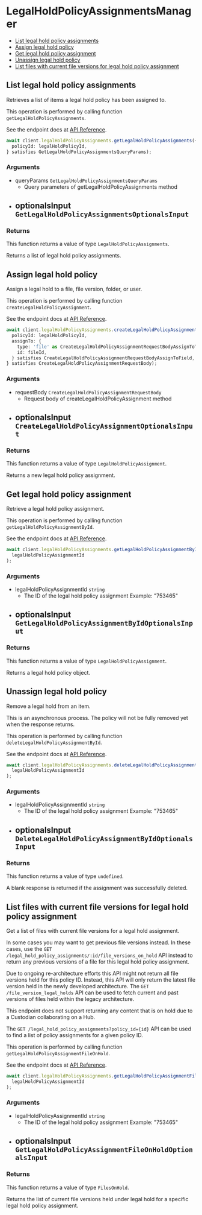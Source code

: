 # LegalHoldPolicyAssignmentsManager

- [List legal hold policy assignments](#list-legal-hold-policy-assignments)
- [Assign legal hold policy](#assign-legal-hold-policy)
- [Get legal hold policy assignment](#get-legal-hold-policy-assignment)
- [Unassign legal hold policy](#unassign-legal-hold-policy)
- [List files with current file versions for legal hold policy assignment](#list-files-with-current-file-versions-for-legal-hold-policy-assignment)

## List legal hold policy assignments

Retrieves a list of items a legal hold policy has been assigned to.

This operation is performed by calling function `getLegalHoldPolicyAssignments`.

See the endpoint docs at
[API Reference](https://developer.box.com/reference/get-legal-hold-policy-assignments/).

<!-- sample get_legal_hold_policy_assignments -->

```ts
await client.legalHoldPolicyAssignments.getLegalHoldPolicyAssignments({
  policyId: legalHoldPolicyId,
} satisfies GetLegalHoldPolicyAssignmentsQueryParams);
```

### Arguments

- queryParams `GetLegalHoldPolicyAssignmentsQueryParams`
  - Query parameters of getLegalHoldPolicyAssignments method
- optionalsInput `GetLegalHoldPolicyAssignmentsOptionalsInput`
  -

### Returns

This function returns a value of type `LegalHoldPolicyAssignments`.

Returns a list of legal hold policy assignments.

## Assign legal hold policy

Assign a legal hold to a file, file version, folder, or user.

This operation is performed by calling function `createLegalHoldPolicyAssignment`.

See the endpoint docs at
[API Reference](https://developer.box.com/reference/post-legal-hold-policy-assignments/).

<!-- sample post_legal_hold_policy_assignments -->

```ts
await client.legalHoldPolicyAssignments.createLegalHoldPolicyAssignment({
  policyId: legalHoldPolicyId,
  assignTo: {
    type: 'file' as CreateLegalHoldPolicyAssignmentRequestBodyAssignToTypeField,
    id: fileId,
  } satisfies CreateLegalHoldPolicyAssignmentRequestBodyAssignToField,
} satisfies CreateLegalHoldPolicyAssignmentRequestBody);
```

### Arguments

- requestBody `CreateLegalHoldPolicyAssignmentRequestBody`
  - Request body of createLegalHoldPolicyAssignment method
- optionalsInput `CreateLegalHoldPolicyAssignmentOptionalsInput`
  -

### Returns

This function returns a value of type `LegalHoldPolicyAssignment`.

Returns a new legal hold policy assignment.

## Get legal hold policy assignment

Retrieve a legal hold policy assignment.

This operation is performed by calling function `getLegalHoldPolicyAssignmentById`.

See the endpoint docs at
[API Reference](https://developer.box.com/reference/get-legal-hold-policy-assignments-id/).

<!-- sample get_legal_hold_policy_assignments_id -->

```ts
await client.legalHoldPolicyAssignments.getLegalHoldPolicyAssignmentById(
  legalHoldPolicyAssignmentId
);
```

### Arguments

- legalHoldPolicyAssignmentId `string`
  - The ID of the legal hold policy assignment Example: "753465"
- optionalsInput `GetLegalHoldPolicyAssignmentByIdOptionalsInput`
  -

### Returns

This function returns a value of type `LegalHoldPolicyAssignment`.

Returns a legal hold policy object.

## Unassign legal hold policy

Remove a legal hold from an item.

This is an asynchronous process. The policy will not be
fully removed yet when the response returns.

This operation is performed by calling function `deleteLegalHoldPolicyAssignmentById`.

See the endpoint docs at
[API Reference](https://developer.box.com/reference/delete-legal-hold-policy-assignments-id/).

<!-- sample delete_legal_hold_policy_assignments_id -->

```ts
await client.legalHoldPolicyAssignments.deleteLegalHoldPolicyAssignmentById(
  legalHoldPolicyAssignmentId
);
```

### Arguments

- legalHoldPolicyAssignmentId `string`
  - The ID of the legal hold policy assignment Example: "753465"
- optionalsInput `DeleteLegalHoldPolicyAssignmentByIdOptionalsInput`
  -

### Returns

This function returns a value of type `undefined`.

A blank response is returned if the assignment was
successfully deleted.

## List files with current file versions for legal hold policy assignment

Get a list of files with current file versions for a legal hold
assignment.

In some cases you may want to get previous file versions instead. In these
cases, use the `GET  /legal_hold_policy_assignments/:id/file_versions_on_hold`
API instead to return any previous versions of a file for this legal hold
policy assignment.

Due to ongoing re-architecture efforts this API might not return all file
versions held for this policy ID. Instead, this API will only return the
latest file version held in the newly developed architecture. The `GET
/file_version_legal_holds` API can be used to fetch current and past versions
of files held within the legacy architecture.

This endpoint does not support returning any content that is on hold due to
a Custodian collaborating on a Hub.

The `GET /legal_hold_policy_assignments?policy_id={id}` API can be used to
find a list of policy assignments for a given policy ID.

This operation is performed by calling function `getLegalHoldPolicyAssignmentFileOnHold`.

See the endpoint docs at
[API Reference](https://developer.box.com/reference/get-legal-hold-policy-assignments-id-files-on-hold/).

<!-- sample get_legal_hold_policy_assignments_id_files_on_hold -->

```ts
await client.legalHoldPolicyAssignments.getLegalHoldPolicyAssignmentFileOnHold(
  legalHoldPolicyAssignmentId
);
```

### Arguments

- legalHoldPolicyAssignmentId `string`
  - The ID of the legal hold policy assignment Example: "753465"
- optionalsInput `GetLegalHoldPolicyAssignmentFileOnHoldOptionalsInput`
  -

### Returns

This function returns a value of type `FilesOnHold`.

Returns the list of current file versions held under legal hold for a
specific legal hold policy assignment.
